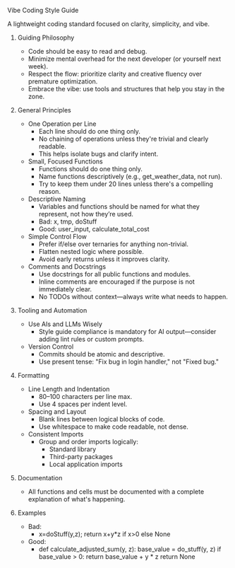 Vibe Coding Style Guide

A lightweight coding standard focused on clarity, simplicity, and vibe.

1. Guiding Philosophy
    - Code should be easy to read and debug.
    - Minimize mental overhead for the next developer (or yourself next week).
    - Respect the flow: prioritize clarity and creative fluency over premature optimization.
    - Embrace the vibe: use tools and structures that help you stay in the zone.

2. General Principles
    - One Operation per Line
        * Each line should do one thing only.
        * No chaining of operations unless they're trivial and clearly readable.
        * This helps isolate bugs and clarify intent.
    - Small, Focused Functions
        * Functions should do one thing only.
        * Name functions descriptively (e.g., get_weather_data, not run).
        * Try to keep them under 20 lines unless there's a compelling reason.
    - Descriptive Naming
        * Variables and functions should be named for what they represent, not how they’re used.
        * Bad: x, tmp, doStuff
        * Good: user_input, calculate_total_cost
    - Simple Control Flow
        * Prefer if/else over ternaries for anything non-trivial.
        * Flatten nested logic where possible.
        * Avoid early returns unless it improves clarity.
    - Comments and Docstrings
        * Use docstrings for all public functions and modules.
        * Inline comments are encouraged if the purpose is not immediately clear.
        * No TODOs without context—always write what needs to happen.

3. Tooling and Automation
    - Use AIs and LLMs Wisely
        * Style guide compliance is mandatory for AI output—consider adding lint rules or custom prompts.
    - Version Control
        * Commits should be atomic and descriptive.
        * Use present tense: "Fix bug in login handler," not "Fixed bug."

4. Formatting
    - Line Length and Indentation
        * 80–100 characters per line max.
        * Use 4 spaces per indent level.
    - Spacing and Layout
        * Blank lines between logical blocks of code.
        * Use whitespace to make code readable, not dense.
    - Consistent Imports
        * Group and order imports logically:
            + Standard library
            + Third-party packages
            + Local application imports

5. Documentation
    - All functions and cells must be documented with a complete explanation of what's happening.

5. Examples
    - Bad:
        + x=doStuff(y,z); return x+y*z if x>0 else None
    - Good:
        + def calculate_adjusted_sum(y, z):
            base_value = do_stuff(y, z)
            if base_value > 0:
                return base_value + y * z
            return None
